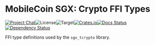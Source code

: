 # MobileCoin SGX: Crypto FFI Types

[![Project Chat][chat-image]][chat-link]<!--
-->![License][license-image]<!--
-->![Target][target-image]<!--
-->[![Crates.io][crate-image]][crate-link]<!--
-->[![Docs Status][docs-image]][docs-link]<!--
-->[![Dependency Status][deps-image]][deps-link]

FFI type definitions used by the `sgx_tcrypto` library.

[chat-image]: https://img.shields.io/discord/844353360348971068?style=flat-square
[chat-link]: https://mobilecoin.chat
[license-image]: https://img.shields.io/crates/l/mc-sgx-tcrypto-sys-types?style=flat-square
[target-image]: https://img.shields.io/badge/target-any-brightgreen?style=flat-square
[crate-image]: https://img.shields.io/crates/v/mc-sgx-tcrypto-sys-types.svg?style=flat-square
[crate-link]: https://crates.io/crates/mc-sgx-tcrypto-sys-types
[docs-image]: https://img.shields.io/docsrs/mc-sgx-tcrypto-sys-types?style=flat-square
[docs-link]: https://docs.rs/crate/mc-sgx-tcrypto-sys-types
[deps-image]: https://deps.rs/crate/mc-sgx-tcrypto-sys-types/0.5.0/status.svg?style=flat-square
[deps-link]: https://deps.rs/crate/mc-sgx-tcrypto-sys-types/0.5.0
